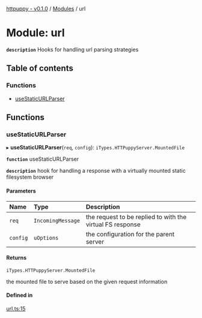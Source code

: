[httpuppy - v0.1.0](../README.md) / [Modules](../modules.md) / url

# Module: url

**`description`** Hooks for handling url parsing strategies

## Table of contents

### Functions

- [useStaticURLParser](url.md#usestaticurlparser)

## Functions

### useStaticURLParser

▸ **useStaticURLParser**(`req`, `config`): `iTypes.HTTPuppyServer.MountedFile`

**`function`** useStaticURLParser

**`description`** hook for handling a response with a virtually mounted static filesystem browser

#### Parameters

| Name | Type | Description |
| :------ | :------ | :------ |
| `req` | `IncomingMessage` | the request to be replied to with the virtual FS response |
| `config` | `uOptions` | the configuration for the parent server |

#### Returns

`iTypes.HTTPuppyServer.MountedFile`

the mounted file to serve based on the given request information

#### Defined in

[url.ts:15](https://github.com/abschill/httpuppy/blob/c21baec/src/url.ts#L15)
